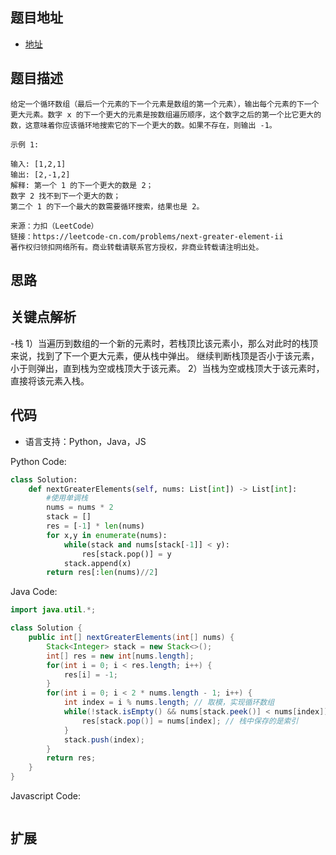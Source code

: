 ## 题目地址

- [地址](https://leetcode-cn.com/problems/next-greater-element-ii/)

## 题目描述

```
给定一个循环数组（最后一个元素的下一个元素是数组的第一个元素），输出每个元素的下一个更大元素。数字 x 的下一个更大的元素是按数组遍历顺序，这个数字之后的第一个比它更大的数，这意味着你应该循环地搜索它的下一个更大的数。如果不存在，则输出 -1。

示例 1:

输入: [1,2,1]
输出: [2,-1,2]
解释: 第一个 1 的下一个更大的数是 2；
数字 2 找不到下一个更大的数； 
第二个 1 的下一个最大的数需要循环搜索，结果也是 2。

来源：力扣（LeetCode）
链接：https://leetcode-cn.com/problems/next-greater-element-ii
著作权归领扣网络所有。商业转载请联系官方授权，非商业转载请注明出处。
```

## 思路


## 关键点解析

-栈
1）当遍历到数组的一个新的元素时，若栈顶比该元素小，那么对此时的栈顶来说，找到了下一个更大元素，便从栈中弹出。
继续判断栈顶是否小于该元素，小于则弹出，直到栈为空或栈顶大于该元素。
2）当栈为空或栈顶大于该元素时，直接将该元素入栈。


## 代码

- 语言支持：Python，Java，JS

Python Code:

```python
class Solution:
    def nextGreaterElements(self, nums: List[int]) -> List[int]:
        #使用单调栈
        nums = nums * 2
        stack = []
        res = [-1] * len(nums)
        for x,y in enumerate(nums):
            while(stack and nums[stack[-1]] < y):
                res[stack.pop()] = y
            stack.append(x)
        return res[:len(nums)//2]

```

Java Code:

```java
import java.util.*;

class Solution {
    public int[] nextGreaterElements(int[] nums) {
        Stack<Integer> stack = new Stack<>();
        int[] res = new int[nums.length];
        for(int i = 0; i < res.length; i++) {
            res[i] = -1;
        }
        for(int i = 0; i < 2 * nums.length - 1; i++) {
            int index = i % nums.length; // 取模，实现循环数组
            while(!stack.isEmpty() && nums[stack.peek()] < nums[index]) { // 找到下一个更大元素
                res[stack.pop()] = nums[index]; // 栈中保存的是索引
            }
            stack.push(index);         
        }
        return res;
    }
}

```

Javascript Code:

```js
```

## 扩展
